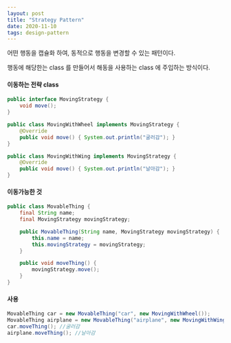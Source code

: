 ```yaml
---
layout: post
title: "Strategy Pattern"
date: 2020-11-10
tags: design-pattern
---
```


어떤 행동을 캡슐화 하여, 동적으로 행동을 변경할 수 있는 패턴이다.

행동에 해당한는 class 를 만들어서 해동을 사용하는 class 에 주입하는 방식이다.

#### 이동하는 전략 class
``` java
public interface MovingStrategy {
    void move();
}

public class MovingWithWheel implements MovingStrategy {
    @Override
    public void move() { System.out.println("굴러감"); }
}

public class MovingWithWing implements MovingStrategy {
    @Override
    public void move() { System.out.println("날아감"); }
}
```

#### 이동가능한 것
``` java
public class MovableThing {
    final String name;
    final MovingStrategy movingStrategy;

    public MovableThing(String name, MovingStrategy movingStrategy) {
        this.name = name;
        this.movingStrategy = movingStrategy;
    }

    public void moveThing() {
        movingStrategy.move();
    }
}
```

#### 사용
``` java
MovableThing car = new MovableThing("car", new MovingWithWheel());
MovableThing airplane = new MovableThing("airplane", new MovingWithWing());
car.moveThing(); //굴러감
airplane.moveThing(); //날아감
```
